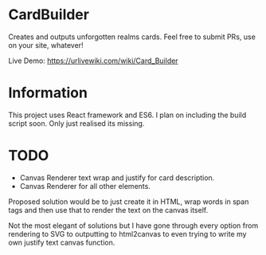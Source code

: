 # CardBuilder
Creates and outputs unforgotten realms cards. Feel free to submit PRs, use on your site, whatever!

Live Demo: https://urlivewiki.com/wiki/Card_Builder

# Information

This project uses React framework and ES6. I plan on including the
build script soon. Only just realised its missing.

# TODO

* Canvas Renderer text wrap and justify for card description.
* Canvas Renderer for all other elements.

Proposed solution would be to just create it in HTML, 
wrap words in span tags and then use that to render 
the text on the canvas itself.

Not the most elegant of solutions but I have gone through
every option from rendering to SVG to outputting to html2canvas 
to even trying to write my own justify text canvas function. 
